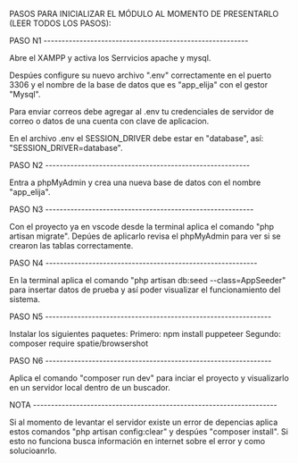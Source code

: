 PASOS PARA INICIALIZAR EL MÓDULO AL MOMENTO DE PRESENTARLO (LEER TODOS LOS PASOS):

PASO N1 ---------------------------------------------------------

Abre el XAMPP y activa los Serrvicios apache y mysql.

Despúes configure su nuevo archivo ".env" correctamente en el puerto 3306 
y el nombre de la base de datos que es "app_elija" con el gestor "Mysql".

Para enviar correos debe agregar al .env tu credenciales de servidor de correo
o datos de una cuenta con clave de aplicacion. 

En el archivo .env el SESSION_DRIVER debe estar en "database", así: "SESSION_DRIVER=database".

PASO N2 ---------------------------------------------------------

Entra a phpMyAdmin y crea una nueva base de datos con el nombre "app_elija".

PASO N3 ----------------------------------------------------------

Con el proyecto ya en vscode desde la terminal aplica el comando "php artisan migrate". Depúes de aplicarlo revisa el phpMyAdmin para ver si se crearon las tablas correctamente.

PASO N4 -----------------------------------------------------------

En la terminal aplica el comando "php artisan db:seed --class=AppSeeder" para insertar datos de prueba y así poder visualizar el funcionamiento del sistema.

PASO N5 ---------------------------------------------------------------

Instalar los siguientes paquetes:
Primero: npm install puppeteer
Segundo: composer require spatie/browsershot

PASO N6 ---------------------------------------------------------------

Aplica el comando "composer run dev" para inciar el proyecto y visualizarlo en un servidor local dentro de un buscador.

NOTA --------------------------------------------------------------------

Si al momento de levantar el servidor existe un error de depencias aplica estos comandos "php artisan config:clear" y despúes "composer install". Si esto no funciona busca información en internet sobre el error y como solucioanrlo.
